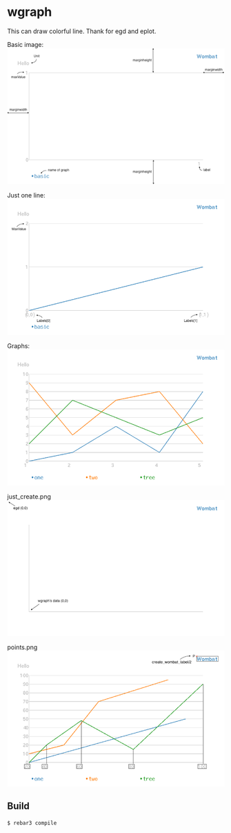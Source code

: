 wgraph
=====

This can draw colorful line. Thank for egd and eplot.


<p> Basic image:
    <img alt="Basic" title="basic.png" src="doc/basic.png" width="600"/></p>

<p> Just one line:
    <img alt="OneLine" title="oneline.png" src="doc/basic_line.png" width="600"/></p>
    
<p> Graphs:
    <img alt="ThreeLine" title="threeline.png" src="doc/three_line.png" width="600"/></p>

<p> just_create.png
    <img alt="JustCreate" title="justcreate.png" src="doc/just_create.png" width="600"/></p>

<p> points.png
    <img alt="Points" title="points.png" src="doc/points.png" width="600"/></p>

Build
-----

    $ rebar3 compile
